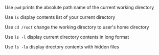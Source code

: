Use `pwd` prints the absolute path name of the current working directory

Use `ls` display contents list of your current directory

Use `cd /root` change the working directory to user's home directory 

Use `ls -l` display current directory contents in long format

Use `ls -la` display drectory contents with hidden files
